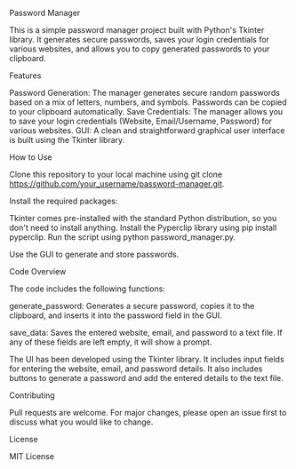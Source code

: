 Password Manager

This is a simple password manager project built with Python's Tkinter library. It generates secure passwords, saves your login credentials for various websites, and allows you to copy generated passwords to your clipboard.

Features

Password Generation: The manager generates secure random passwords based on a mix of letters, numbers, and symbols. Passwords can be copied to your clipboard automatically.
Save Credentials: The manager allows you to save your login credentials (Website, Email/Username, Password) for various websites.
GUI: A clean and straightforward graphical user interface is built using the Tkinter library.

How to Use

Clone this repository to your local machine using git clone https://github.com/your_username/password-manager.git.

Install the required packages:

Tkinter comes pre-installed with the standard Python distribution, so you don't need to install anything.
Install the Pyperclip library using pip install pyperclip.
Run the script using python password_manager.py.

Use the GUI to generate and store passwords.

Code Overview

The code includes the following functions:

generate_password: Generates a secure password, copies it to the clipboard, and inserts it into the password field in the GUI.

save_data: Saves the entered website, email, and password to a text file. If any of these fields are left empty, it will show a prompt.

The UI has been developed using the Tkinter library. It includes input fields for entering the website, email, and password details. It also includes buttons to generate a password and add the entered details to the text file.

Contributing

Pull requests are welcome. For major changes, please open an issue first to discuss what you would like to change.

License

MIT License
